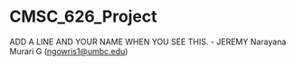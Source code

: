 # CMSC_626_Project

ADD A LINE AND YOUR NAME WHEN YOU SEE THIS. - JEREMY
Narayana Murari G (ngowris1@umbc.edu)
